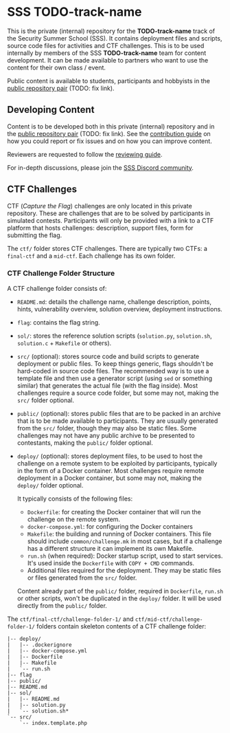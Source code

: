 # SSS TODO-track-name

This is the private (internal) repository for the **TODO-track-name** track of the Security Summer School (SSS).
It contains deployment files and scripts, source code files for activities and CTF challenges.
This is to be used internally by members of the SSS **TODO-track-name** team for content development.
It can be made available to partners who want to use the content for their own class / event.

Public content is available to students, participants and hobbyists in the [public repository pair](https://github.com/security-summer-school/template-public/) (TODO: fix link).

## Developing Content

Content is to be developed both in this private (internal) repository and in the [public repository pair](https://github.com/security-summer-school/template-public/) (TODO: fix link).
See the [contribution guide](CONTRIBUTING.md) on how you could report or fix issues and on how you can improve content.

Reviewers are requested to follow the [reviewing guide](REVIEWING.md).

For in-depth discussions, please join the [SSS Discord community](https://discord.gg/qx3RmNEVkB).

## CTF Challenges

CTF (*Capture the Flag*) challenges are only located in this private repository.
These are challenges that are to be solved by participants in simulated contests.
Participants will only be provided with a link to a CTF platform that hosts challenges: description, support files, form for submitting the flag.

The `ctf/` folder stores CTF challenges.
There are typically two CTFs: a `final-ctf` and a `mid-ctf`.
Each challenge has its own folder.

### CTF Challenge Folder Structure

A CTF challenge folder consists of:

* `README.md`: details the challenge name, challenge description, points, hints, vulnerability overview, solution overview, deployment instructions.
* `flag`: contains the flag string.
* `sol/`: stores the reference solution scripts (`solution.py`, `solution.sh`, `solution.c` + `Makefile` or others).
* `src/` (optional): stores source code and build scripts to generate deployment or public files.
  To keep things generic, flags shouldn't be hard-coded in source code files.
  The recommended way is to use a template file and then use a generator script (using `sed` or something similar) that generates the actual file (with the flag inside).
  Most challenges require a source code folder, but some may not, making the `src/` folder optional.
* `public/` (optional): stores public files that are to be packed in an archive that is to be made available to participants.
  They are usually generated from the `src/` folder, though they may also be static files.
  Some challenges may not have any public archive to be presented to contestants, making the `public/` folder optional.
* `deploy/` (optional): stores deployment files, to be used to host the challenge on a remote system to be exploited by participants, typically in the form of a Docker container.
  Most challenges require remote deployment in a Docker container, but some may not, making the `deploy/` folder optional.

  It typically consists of the following files:

  * `Dockerfile`: for creating the Docker container that will run the challenge on the remote system.
  * `docker-compose.yml`: for configuring the Docker containers
  * `Makefile`: the building and running of Docker containers.
    This file should include `common/challenge.mk` in most cases, but if a challenge has a different structure it can implement its own Makefile.
  * `run.sh` (when required): Docker startup script, used to start services.
    It's used inside the `Dockerfile` with `COPY + CMD` commands.
  * Additional files required for the deployment.
    They may be static files or files generated from the `src/` folder.

  Content already part of the `public/` folder, required in `Dockerfile`, `run.sh` or other scripts, won't be duplicated in the `deploy/` folder.
  It will be used directly from the `public/` folder.

The `ctf/final-ctf/challenge-folder-1/` and `ctf/mid-ctf/challenge-folder-1/` folders contain skeleton contents of a CTF challenge folder:

```
|-- deploy/
|   |-- .dockerignore
|   |-- docker-compose.yml
|   |-- Dockerfile
|   |-- Makefile
|   `-- run.sh
|-- flag
|-- public/
|-- README.md
|-- sol/
|   |-- README.md
|   |-- solution.py
|   `-- solution.sh*
`-- src/
    `-- index.template.php
```
